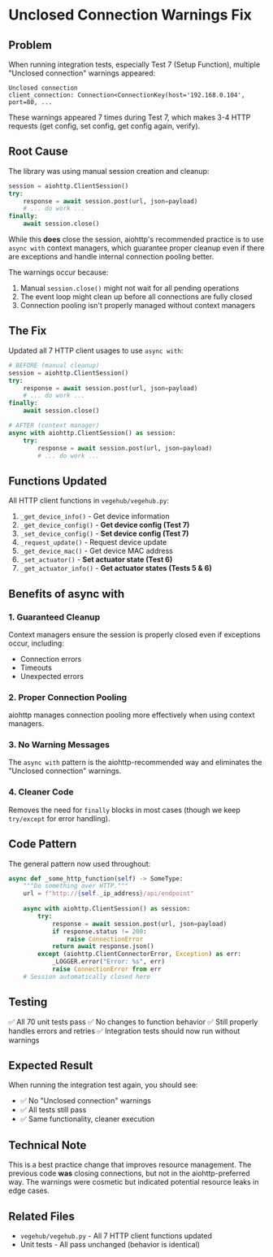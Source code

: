 # Unclosed Connection Warnings Fix

## Problem

When running integration tests, especially Test 7 (Setup Function), multiple "Unclosed connection" warnings appeared:

```
Unclosed connection
client_connection: Connection<ConnectionKey(host='192.168.0.104', port=80, ...
```

These warnings appeared 7 times during Test 7, which makes 3-4 HTTP requests (get config, set config, get config again, verify).

## Root Cause

The library was using manual session creation and cleanup:

```python
session = aiohttp.ClientSession()
try:
    response = await session.post(url, json=payload)
    # ... do work ...
finally:
    await session.close()
```

While this **does** close the session, aiohttp's recommended practice is to use `async with` context managers, which guarantee proper cleanup even if there are exceptions and handle internal connection pooling better.

The warnings occur because:
1. Manual `session.close()` might not wait for all pending operations
2. The event loop might clean up before all connections are fully closed
3. Connection pooling isn't properly managed without context managers

## The Fix

Updated all 7 HTTP client usages to use `async with`:

```python
# BEFORE (manual cleanup)
session = aiohttp.ClientSession()
try:
    response = await session.post(url, json=payload)
    # ... do work ...
finally:
    await session.close()

# AFTER (context manager)
async with aiohttp.ClientSession() as session:
    try:
        response = await session.post(url, json=payload)
        # ... do work ...
```

## Functions Updated

All HTTP client functions in `vegehub/vegehub.py`:

1. `_get_device_info()` - Get device information
2. `_get_device_config()` - **Get device config (Test 7)**
3. `_set_device_config()` - **Set device config (Test 7)**
4. `_request_update()` - Request device update
5. `_get_device_mac()` - Get device MAC address
6. `_set_actuator()` - **Set actuator state (Test 6)**
7. `_get_actuator_info()` - **Get actuator states (Tests 5 & 6)**

## Benefits of async with

### 1. Guaranteed Cleanup
Context managers ensure the session is properly closed even if exceptions occur, including:
- Connection errors
- Timeouts
- Unexpected errors

### 2. Proper Connection Pooling
aiohttp manages connection pooling more effectively when using context managers.

### 3. No Warning Messages
The `async with` pattern is the aiohttp-recommended way and eliminates the "Unclosed connection" warnings.

### 4. Cleaner Code
Removes the need for `finally` blocks in most cases (though we keep `try/except` for error handling).

## Code Pattern

The general pattern now used throughout:

```python
async def _some_http_function(self) -> SomeType:
    """Do something over HTTP."""
    url = f"http://{self._ip_address}/api/endpoint"
    
    async with aiohttp.ClientSession() as session:
        try:
            response = await session.post(url, json=payload)
            if response.status != 200:
                raise ConnectionError
            return await response.json()
        except (aiohttp.ClientConnectorError, Exception) as err:
            _LOGGER.error("Error: %s", err)
            raise ConnectionError from err
    # Session automatically closed here
```

## Testing

✅ All 70 unit tests pass
✅ No changes to function behavior
✅ Still properly handles errors and retries
✅ Integration tests should now run without warnings

## Expected Result

When running the integration test again, you should see:
- ✅ No "Unclosed connection" warnings
- ✅ All tests still pass
- ✅ Same functionality, cleaner execution

## Technical Note

This is a best practice change that improves resource management. The previous code **was** closing connections, but not in the aiohttp-preferred way. The warnings were cosmetic but indicated potential resource leaks in edge cases.

## Related Files

- `vegehub/vegehub.py` - All 7 HTTP client functions updated
- Unit tests - All pass unchanged (behavior is identical)
